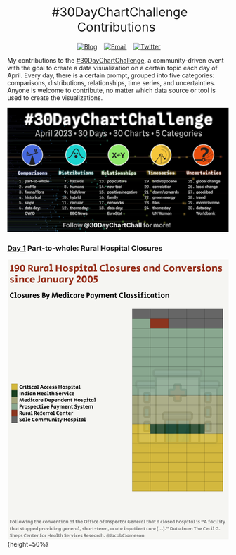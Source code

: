<h1 style="font-weight:normal" align="center">
  &nbsp;#30DayChartChallenge Contributions&nbsp;
</h1>

<div align="center">

&nbsp;&nbsp;&nbsp;
<a href="https://jacobjameson.com"><img border="0" alt="Blog" src="https://assets.dryicons.com/uploads/icon/svg/4926/home.svg" width="35" height="35"></a>&nbsp;&nbsp;&nbsp;
<a href="mailto:jacobjameson@g.harvard.edu"><img border="0" alt="Email" src="https://assets.dryicons.com/uploads/icon/svg/8009/02dc3a5c-6504-4347-85fb-3f510cfecc45.svg" width="35" height="35"></a>&nbsp;&nbsp;&nbsp;
<a href="https://twitter.com/JacobCJameson"><img border="0" alt="Twitter" src="https://assets.dryicons.com/uploads/icon/svg/8385/c23f7ffc-ca8d-4246-8978-ce9f6d5bcc99.svg" width="35" height="35"></a>&nbsp;&nbsp;&nbsp;

</div>

My contributions to the [#30DayChartChallenge](https://30daychartchallenge.org), a community-driven event with the goal to create a data visualization on a certain topic each day of April. Every day, there is a certain prompt, grouped into five categories: comparisons, distributions, relationships, time series, and uncertainties. Anyone is welcome to contribute, no matter which data source or tool is used to create the visualizations.


![challenge.jpeg](https://raw.githubusercontent.com/jacobjameson/30DayChartChallenge2023/main/challenge.jpeg)


### [Day 1](https://github.com/jacobjameson/30DayChartChallenge2023/tree/main/Day1-part-to-whole) Part-to-whole: Rural Hospital Closures

![](https://github.com/jacobjameson/30DayChartChallenge2023/blob/main/Day1-part-to-whole/part-to-whole.png){height=50%}
